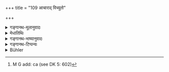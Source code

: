 +++
title = "109 आचाराद् विच्युतो"

+++

<details><summary>गङ्गानथ-मूलानुवादः</summary>

The Brāhmaṇa who departs from Right Behaviour, does not obtain the fruit of the Veda; he however who is equipped with Right Behaviour obtains the full reward.—(109)
</details>

<details><summary>मेधातिथिः</summary>

प्रकारान्तरेणेयम् आचारस्तुतिः । **आचारात्** प्रच्युत आचारहीनो **न वेदफलं** प्राप्नोति । वेदविहितकर्मानुष्ठानफलं **वेदफलम्** इत्य् उक्तम् । समग्रान्य् अविकलानि वैदिकानि कर्माण्य् अनुतिष्ठन् यद्य् आचारभ्रष्टो न ततः पुत्रकामादिफलम् अश्नुत इति निन्दा । एष एवार्थो विपर्ययेणोच्यते- **आचारेण तु संयुक्तः** सकलं फलं प्राप्नोति काम्यानाम्[^१५७] । अत्र यद् वदन्ति, "संपूर्णवचनाद् आचारहीनस्याप्य् अस्ति काम्येभ्यः फलसंबन्धः, न कृत्स्नफललाभः" इति, तन् न किंचित्, अर्थवादत्वाद् अस्य ॥ १.१०९ ॥


[^१५७]:
     M G add: ca (see DK 5: 602)
</details>

<details><summary>गङ्गानथ-भाष्यानुवादः</summary>

This verse eulogises Right Behaviour iu another manner.

‘*He who departs from Right behaviour*,’—*i.e*. is devoid of Right Conduct—does not obtain the ‘*fruit of the Veda*’; what is called ‘*the fruit of the Veda* is the result proceeding from the performance of acts prescribed in the Veda. Even though the man may perform the acts prescribed in the Veda, in their entire and perfect forms, yet if he happens to be one who has fallen off from Right Behaviour, he does not obtain their results, in the shape of the ‘birth of a son’ and so forth. This is the deprecation of men not following Eight Behaviour.

This same idea is expressed obversely in the next sentence.

‘*He who is equipped with Right Behaviour obtains the full reward*,’—of all those optional acts that are done with a purpose.

In this connection some people argue as follows:—“In as much as the text contains the qualification ‘full,’ it follows that the man devoid of Right Behaviour does also obtain the results of his optional acts done with a purpose,—only the *full* result does not accrue to them.”

This is not right; because the term ‘full’ is purely commendatory \[and hence cannot be taken as having any serious import\].—(109).

[](Javascript:void(0);)
</details>

<details><summary>गङ्गानथ-टिप्पन्यः</summary>

**(Verse 108-109)  
**

See Comparative notes for [Verse 1.108 (On morality \[right
behaviour\])].
</details>

<details><summary>Bühler</summary>

109	A Brahmana who departs from the rule of conduct, does not reap the fruit of the Veda, but he who duly follows it, will obtain the full reward.
</details>
